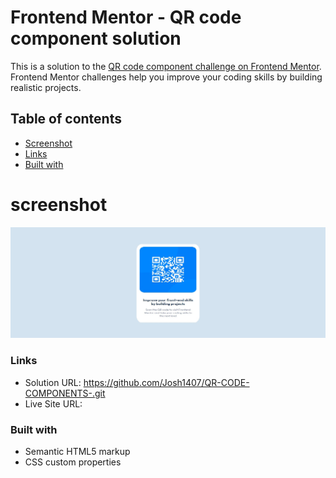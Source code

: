 # Frontend Mentor - QR code component solution

This is a solution to the [QR code component challenge on Frontend Mentor](https://www.frontendmentor.io/challenges/qr-code-component-iux_sIO_H). Frontend Mentor challenges help you improve your coding skills by building realistic projects. 

## Table of contents
- [Screenshot](#screenshot)
- [Links](#links)
- [Built with](#built-with)

# screenshot

![](./screenshot.jpg)

### Links

- Solution URL: https://github.com/Josh1407/QR-CODE-COMPONENTS-.git
- Live Site URL: 

### Built with

- Semantic HTML5 markup
- CSS custom properties


